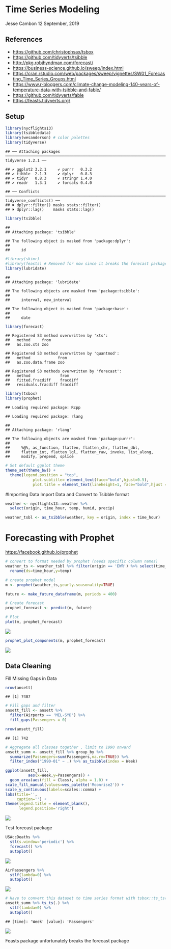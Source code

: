 Time Series Modeling
================
Jesse Cambon
12 September, 2019

## References

  - <https://github.com/christophsax/tsbox>
  - <https://github.com/tidyverts/tsibble>
  - <http://pkg.robjhyndman.com/forecast/>
  - <https://business-science.github.io/sweep/index.html>
  - <https://cran.rstudio.com/web/packages/sweep/vignettes/SW01_Forecasting_Time_Series_Groups.html>
  - <https://www.r-bloggers.com/climate-change-modeling-140-years-of-temperature-data-with-tsibble-and-fable/>
  - <https://github.com/tidyverts/fable>
  - <https://feasts.tidyverts.org/>

## Setup

``` r
library(nycflights13) 
library(tsibbledata)
library(wesanderson) # color palettes
library(tidyverse)
```

    ## ── Attaching packages ───────────────────────────────────────────────────────────────────────────────────────────────────────────────────────── tidyverse 1.2.1 ──

    ## ✔ ggplot2 3.2.1     ✔ purrr   0.3.2
    ## ✔ tibble  2.1.3     ✔ dplyr   0.8.3
    ## ✔ tidyr   0.8.3     ✔ stringr 1.4.0
    ## ✔ readr   1.3.1     ✔ forcats 0.4.0

    ## ── Conflicts ──────────────────────────────────────────────────────────────────────────────────────────────────────────────────────────── tidyverse_conflicts() ──
    ## ✖ dplyr::filter() masks stats::filter()
    ## ✖ dplyr::lag()    masks stats::lag()

``` r
library(tsibble)
```

    ## 
    ## Attaching package: 'tsibble'

    ## The following object is masked from 'package:dplyr':
    ## 
    ##     id

``` r
#library(skimr)
#library(feasts) # Removed for now since it breaks the forecast package
library(lubridate)
```

    ## 
    ## Attaching package: 'lubridate'

    ## The following objects are masked from 'package:tsibble':
    ## 
    ##     interval, new_interval

    ## The following object is masked from 'package:base':
    ## 
    ##     date

``` r
library(forecast)
```

    ## Registered S3 method overwritten by 'xts':
    ##   method     from
    ##   as.zoo.xts zoo

    ## Registered S3 method overwritten by 'quantmod':
    ##   method            from
    ##   as.zoo.data.frame zoo

    ## Registered S3 methods overwritten by 'forecast':
    ##   method             from    
    ##   fitted.fracdiff    fracdiff
    ##   residuals.fracdiff fracdiff

``` r
library(tsbox)
library(prophet)
```

    ## Loading required package: Rcpp

    ## Loading required package: rlang

    ## 
    ## Attaching package: 'rlang'

    ## The following objects are masked from 'package:purrr':
    ## 
    ##     %@%, as_function, flatten, flatten_chr, flatten_dbl,
    ##     flatten_int, flatten_lgl, flatten_raw, invoke, list_along,
    ##     modify, prepend, splice

``` r
# Set default ggplot theme
theme_set(theme_bw() +
  theme(legend.position = "top",
            plot.subtitle= element_text(face="bold",hjust=0.5),
            plot.title = element_text(lineheight=1, face="bold",hjust = 0.5)))
```

\#Importing Data Import Data and Convert to Tsibble format

``` r
weather <- nycflights13::weather %>% 
  select(origin, time_hour, temp, humid, precip)

weather_tsbl <- as_tsibble(weather, key = origin, index = time_hour)
```

# Forecasting with Prophet

<https://facebook.github.io/prophet>

``` r
# convert to format needed by prophet (needs specific column names)
weather_ts <- weather_tsbl %>% filter(origin == 'EWR') %>% select(time_hour,temp) %>% 
  rename(ds=time_hour,y=temp)

# create prophet model
m <- prophet(weather_ts,yearly.seasonality=TRUE)

future <- make_future_dataframe(m, periods = 400)

# Create forecast
prophet_forecast <- predict(m, future)

# Plot
plot(m, prophet_forecast)
```

![](Time_Series_Modeling_files/figure-gfm/unnamed-chunk-2-1.png)<!-- -->

``` r
prophet_plot_components(m, prophet_forecast)
```

![](Time_Series_Modeling_files/figure-gfm/unnamed-chunk-2-2.png)<!-- -->

## Data Cleaning

Fill Missing Gaps in Data

``` r
nrow(ansett)
```

    ## [1] 7407

``` r
# Fill gaps and filter
ansett_fill <- ansett %>%
  filter(Airports == 'MEL-SYD') %>%
  fill_gaps(Passengers = 0)

nrow(ansett_fill)
```

    ## [1] 742

``` r
# Aggregate all classes together , limit to 1990 onward
ansett_summ <- ansett_fill %>% group_by %>%
  summarize(Passengers=sum(Passengers,na.rm=TRUE)) %>%
  filter_index("1990-01" ~ .) %>% as_tsibble(index = Week)
```

``` r
ggplot(ansett_fill,
          aes(x=Week,y=Passengers)) +
  geom_area(aes(fill = Class), alpha = 1.0) +
scale_fill_manual(values=wes_palette('Moonrise2')) +
scale_y_continuous(labels=scales::comma) +
labs(title='',
     caption='') +
theme(legend.title = element_blank(),
      legend.position='right') 
```

![](Time_Series_Modeling_files/figure-gfm/unnamed-chunk-4-1.png)<!-- -->

Test forecast package

``` r
USAccDeaths %>% 
  stl(s.window='periodic') %>%
  forecast() %>%
  autoplot()
```

![](Time_Series_Modeling_files/figure-gfm/unnamed-chunk-5-1.png)<!-- -->

``` r
AirPassengers %>%
  stlf(lambda=0) %>%
  autoplot()
```

![](Time_Series_Modeling_files/figure-gfm/unnamed-chunk-5-2.png)<!-- -->

``` r
# Have to convert this dataset to time series format with tsbox::ts_ts()
ansett_summ %>% ts_ts(.) %>%
  stlf(lambda=0) %>%
  autoplot()
```

    ## [time]: 'Week' [value]: 'Passengers'

![](Time_Series_Modeling_files/figure-gfm/unnamed-chunk-5-3.png)<!-- -->

Feasts package unfortunately breaks the forecast package
